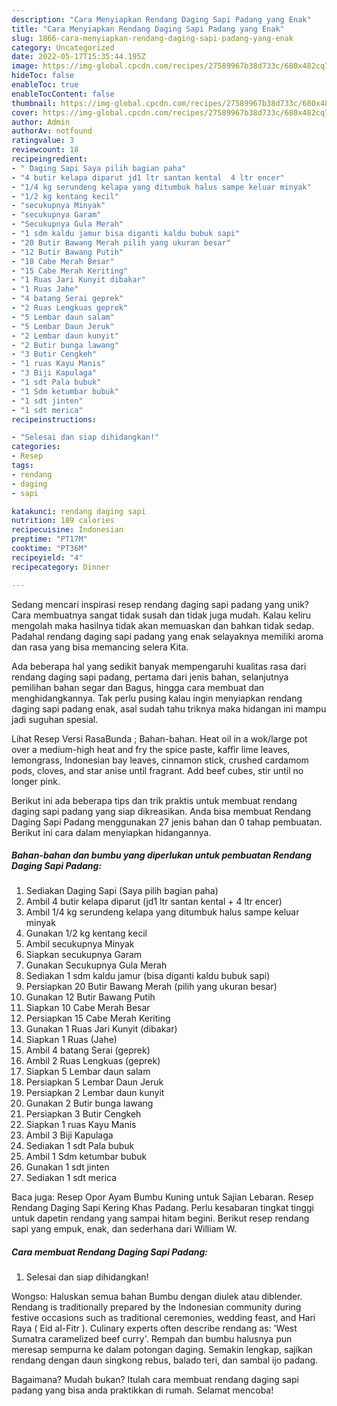 ```yaml
---
description: "Cara Menyiapkan Rendang Daging Sapi Padang yang Enak"
title: "Cara Menyiapkan Rendang Daging Sapi Padang yang Enak"
slug: 1866-cara-menyiapkan-rendang-daging-sapi-padang-yang-enak
category: Uncategorized
date: 2022-05-17T15:35:44.195Z
image: https://img-global.cpcdn.com/recipes/27589967b38d733c/680x482cq70/rendang-daging-sapi-padang-foto-resep-utama.jpg
hideToc: false
enableToc: true
enableTocContent: false
thumbnail: https://img-global.cpcdn.com/recipes/27589967b38d733c/680x482cq70/rendang-daging-sapi-padang-foto-resep-utama.jpg
cover: https://img-global.cpcdn.com/recipes/27589967b38d733c/680x482cq70/rendang-daging-sapi-padang-foto-resep-utama.jpg
author: Admin
authorAv: notfound
ratingvalue: 3
reviewcount: 18
recipeingredient:
- " Daging Sapi Saya pilih bagian paha"
- "4 butir kelapa diparut jd1 ltr santan kental  4 ltr encer"
- "1/4 kg serundeng kelapa yang ditumbuk halus sampe keluar minyak"
- "1/2 kg kentang kecil"
- "secukupnya Minyak"
- "secukupnya Garam"
- "Secukupnya Gula Merah"
- "1 sdm kaldu jamur bisa diganti kaldu bubuk sapi"
- "20 Butir Bawang Merah pilih yang ukuran besar"
- "12 Butir Bawang Putih"
- "10 Cabe Merah Besar"
- "15 Cabe Merah Keriting"
- "1 Ruas Jari Kunyit dibakar"
- "1 Ruas Jahe"
- "4 batang Serai geprek"
- "2 Ruas Lengkuas geprek"
- "5 Lembar daun salam"
- "5 Lembar Daun Jeruk"
- "2 Lembar daun kunyit"
- "2 Butir bunga lawang"
- "3 Butir Cengkeh"
- "1 ruas Kayu Manis"
- "3 Biji Kapulaga"
- "1 sdt Pala bubuk"
- "1 Sdm ketumbar bubuk"
- "1 sdt jinten"
- "1 sdt merica"
recipeinstructions:

- "Selesai dan siap dihidangkan!"
categories:
- Resep
tags:
- rendang
- daging
- sapi

katakunci: rendang daging sapi 
nutrition: 189 calories
recipecuisine: Indonesian
preptime: "PT17M"
cooktime: "PT36M"
recipeyield: "4"
recipecategory: Dinner

---
```





Sedang mencari inspirasi resep rendang daging sapi padang yang unik? Cara membuatnya sangat tidak susah dan tidak juga mudah. Kalau keliru mengolah maka hasilnya tidak akan memuaskan dan bahkan tidak sedap. Padahal rendang daging sapi padang yang enak selayaknya memiliki aroma dan rasa yang bisa memancing selera Kita.





Ada beberapa hal yang sedikit banyak mempengaruhi kualitas rasa dari rendang daging sapi padang, pertama dari jenis bahan, selanjutnya pemilihan bahan segar dan Bagus, hingga cara membuat dan menghidangkannya. Tak perlu pusing kalau ingin menyiapkan rendang daging sapi padang enak,      asal sudah tahu triknya maka hidangan ini mampu jadi suguhan spesial.














Lihat Resep Versi RasaBunda ; Bahan-bahan. Heat oil in a wok/large pot over a medium-high heat and fry the spice paste, kaffir lime leaves, lemongrass, Indonesian bay leaves, cinnamon stick, crushed cardamom pods, cloves, and star anise until fragrant. Add beef cubes, stir until no longer pink.






Berikut ini ada beberapa tips dan trik praktis untuk membuat rendang daging sapi padang yang siap dikreasikan. Anda bisa membuat Rendang Daging Sapi Padang menggunakan 27 jenis bahan dan 0 tahap pembuatan. Berikut ini cara dalam menyiapkan hidangannya.

<!--inarticleads1-->

##### Bahan-bahan dan bumbu yang diperlukan untuk pembuatan Rendang Daging Sapi Padang:

1. Sediakan  Daging Sapi (Saya pilih bagian paha)
1. Ambil 4 butir kelapa diparut (jd1 ltr santan kental + 4 ltr encer)
1. Ambil 1/4 kg serundeng kelapa yang ditumbuk halus sampe keluar minyak
1. Gunakan 1/2 kg kentang kecil
1. Ambil secukupnya Minyak
1. Siapkan secukupnya Garam
1. Gunakan Secukupnya Gula Merah
1. Sediakan 1 sdm kaldu jamur (bisa diganti kaldu bubuk sapi)
1. Persiapkan 20 Butir Bawang Merah (pilih yang ukuran besar)
1. Gunakan 12 Butir Bawang Putih
1. Siapkan 10 Cabe Merah Besar
1. Persiapkan 15 Cabe Merah Keriting
1. Gunakan 1 Ruas Jari Kunyit (dibakar)
1. Siapkan 1 Ruas (Jahe)
1. Ambil 4 batang Serai (geprek)
1. Ambil 2 Ruas Lengkuas (geprek)
1. Siapkan 5 Lembar daun salam
1. Persiapkan 5 Lembar Daun Jeruk
1. Persiapkan 2 Lembar daun kunyit
1. Gunakan 2 Butir bunga lawang
1. Persiapkan 3 Butir Cengkeh
1. Siapkan 1 ruas Kayu Manis
1. Ambil 3 Biji Kapulaga
1. Sediakan 1 sdt Pala bubuk
1. Ambil 1 Sdm ketumbar bubuk
1. Gunakan 1 sdt jinten
1. Sediakan 1 sdt merica


Baca juga: Resep Opor Ayam Bumbu Kuning untuk Sajian Lebaran. Resep Rendang Daging Sapi Kering Khas Padang. Perlu kesabaran tingkat tinggi untuk dapetin rendang yang sampai hitam begini. Berikut resep rendang sapi yang empuk, enak, dan sederhana dari William W. 

<!--inarticleads2-->

##### Cara membuat Rendang Daging Sapi Padang:


1. Selesai dan siap dihidangkan!

Wongso: Haluskan semua bahan Bumbu dengan diulek atau diblender. Rendang is traditionally prepared by the Indonesian community during festive occasions such as traditional ceremonies, wedding feast, and Hari Raya ( Eid al-Fitr ). Culinary experts often describe rendang as: &#39;West Sumatra caramelized beef curry&#39;. Rempah dan bumbu halusnya pun meresap sempurna ke dalam potongan daging. Semakin lengkap, sajikan rendang dengan daun singkong rebus, balado teri, dan sambal ijo padang. 

Bagaimana? Mudah bukan? Itulah cara membuat rendang daging sapi padang yang bisa anda praktikkan di rumah. Selamat mencoba!
